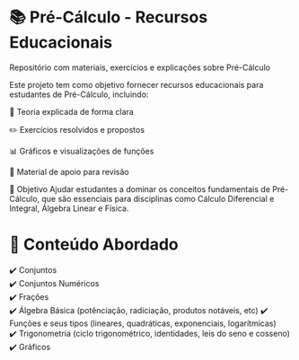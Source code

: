 ###
# 📚 Pré-Cálculo - Recursos Educacionais
Repositório com materiais, exercícios e explicações sobre Pré-Cálculo

Este projeto tem como objetivo fornecer recursos educacionais para estudantes de Pré-Cálculo, incluindo:

📝 Teoria explicada de forma clara

✏️ Exercícios resolvidos e propostos

📊 Gráficos e visualizações de funções

🔢 Material de apoio para revisão

🎯 Objetivo
Ajudar estudantes a dominar os conceitos fundamentais de Pré-Cálculo, que são essenciais para disciplinas como Cálculo Diferencial e Integral, Álgebra Linear e Física.

# 📂 Conteúdo Abordado

✔️ Conjuntos <br>
✔️ Conjuntos Numéricos <br>
✔️ Frações <br>
✔️ Álgebra Básica (potênciação, radiciação, produtos notáveis, etc)
✔️ Funções e seus tipos (lineares, quadráticas, exponenciais, logarítmicas) <br>
✔️ Trigonometria (ciclo trigonométrico, identidades, leis do seno e cosseno)  <br>
✔️ Gráficos <br>
